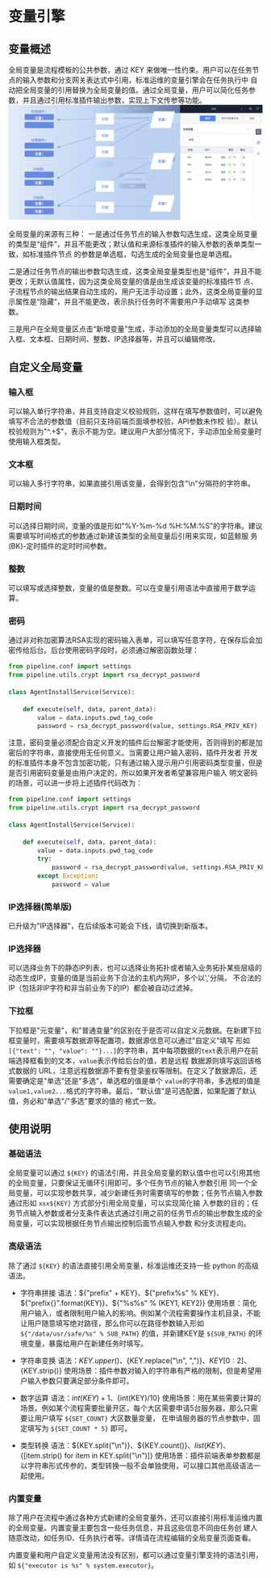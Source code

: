 # 变量引擎

## 变量概述

全局变量是流程模板的公共参数，通过 KEY 来做唯一性约束。用户可以在任务节点的输入参数和分支网关表达式中引用，标准运维的变量引擎会在任务执行中
自动把全局变量的引用替换为全局变量的值。通过全局变量，用户可以简化任务参数，并且通过引用标准插件输出参数，实现上下文传参等功能。
![](img/variables_reference.png)

全局变量的来源有三种：
一是通过任务节点的输入参数勾选生成，这类全局变量的类型是“组件”，并且不能更改；默认值和来源标准插件的输入参数的表单类型一致，如标准插件节点
的参数是单选框，勾选生成的全局变量也是单选框。

二是通过任务节点的输出参数勾选生成，这类全局变量类型也是“组件”，并且不能更改；无默认值属性，因为这类全局变量的值是由生成该变量的标准插件节
点、子流程节点的输出结果自动生成的，用户无法手动设置；此外，这类全局变量的显示属性是“隐藏”，并且不能更改，表示执行任务时不需要用户手动填写
这类参数。

三是用户在全局变量区点击“新增变量”生成，手动添加的全局变量类型可以选择输入框、文本框、日期时间、整数、IP选择器等，并且可以编辑修改。

## 自定义全局变量

### 输入框
可以输入单行字符串，并且支持自定义校验规则，这样在填写参数值时，可以避免填写不合法的参数值（目前只支持前端页面填参校验，API参数未作校
验）。默认校验规则为"^.+$"，表示不能为空。建议用户大部分情况下，手动添加全局变量时使用输入框类型。

### 文本框
可以输入多行字符串，如果直接引用该变量，会得到包含"\n"分隔符的字符串。

### 日期时间
可以选择日期时间，变量的值是形如"%Y-%m-%d %H:%M:%S"的字符串。建议需要填写时间格式的参数通过新建该类型的全局变量后引用来实现，如蓝鲸服
务(BK)-定时插件的定时时间参数。

### 整数
可以填写或选择整数，变量的值是整数。可以在变量引用语法中直接用于数学运算。

### 密码
通过非对称加密算法RSA实现的密码输入表单，可以填写任意字符，在保存后会加密传给后台。后台使用密码字段时，必须通过解密函数处理：
```python
from pipeline.conf import settings
from pipeline.utils.crypt import rsa_decrypt_password

class AgentInstallService(Service):

    def execute(self, data, parent_data):
        value = data.inputs.pwd_tag_code
        password = rsa_decrypt_password(value, settings.RSA_PRIV_KEY)
```

注意，密码变量必须配合自定义开发的插件后台解密才能使用，否则得到的都是加密后的字符串，直接使用无任何意义。当需要让用户输入密码，插件开发者
开发的标准插件本身不包含加密功能，只有通过输入提示用户引用密码类型变量，但是是否引用密码变量是由用户决定的，所以如果开发者希望兼容用户输入
明文密码的场景，可以进一步将上述插件代码改为：
```python
from pipeline.conf import settings
from pipeline.utils.crypt import rsa_decrypt_password

class AgentInstallService(Service):

    def execute(self, data, parent_data):
        value = data.inputs.pwd_tag_code
        try:
            password = rsa_decrypt_password(value, settings.RSA_PRIV_KEY)
        except Exception:
            password = value
```

### IP选择器(简单版)
已升级为"IP选择器"，在后续版本可能会下线，请切换到新版本。

### IP选择器
可以选择业务下的静态IP列表，也可以选择业务拓扑或者输入业务拓扑某些层级的动态生成IP，变量的值是当前业务下合法的主机内网IP，多个以','分隔，
不合法的IP（包括非IP字符和非当前业务下的IP）都会被自动过滤掉。

### 下拉框
下拉框是"元变量"，和"普通变量"的区别在于是否可以自定义元数据。在新建下拉框变量时，需要填写数据源等配置项，数据源信息可以通过"自定义"填写
形如`[{"text": "", "value": ""}...]`的字符串，其中每项数据的`text`表示用户在前端选择框看到的文本，`value`表示传给后台的值，若是远程
数据源则填写返回该格式数据的 URL，注意远程数据源不要有登录鉴权等限制。在定义了数据源后，还需要确定是"单选"还是"多选"，单选框的值是单个
`value`的字符串，多选框的值是`value1,value2...`格式的字符串。最后，"默认值"是可选配置，如果配置了默认值，务必和"单选"/"多选"要求的值的
格式一致。

## 使用说明

### 基础语法
全局变量可以通过 `${KEY}` 的语法引用，并且全局变量的默认值中也可以引用其他的全局变量，只要保证无循环引用即可。多个任务节点的输入参数引用
同一个全局变量，可以实现参数共享，减少新建任务时需要填写的参数；任务节点输入参数通过形如 `xxx${KEY}` 方式部分引用全局变量，可以实现简化输
入参数的目的；任务节点输入参数或者分支条件表达式通过引用之前的任务节点的输出参数生成的全局变量，可以实现根据任务节点输出控制后面节点输入参数
和分支流程走向。

### 高级语法
除了通过 `${KEY}` 的语法直接引用全局变量，标准运维还支持一些 python 的高级语法。

- 字符串拼接
语法：${"prefix" + KEY}、${"prefix%s" % KEY}、${"prefix{}".format(KEY)}、${"%s%s" % (KEY1, KEY2)}
使用场景：简化用户输入，或者限制用户输入的影响。例如某个流程需要操作主机目录，不能让用户随意填写绝对路径，那么你可以在路径参数输入形如
`${"/data/usr/safe/%s" % SUB_PATH}` 的值，并新建KEY是 `${SUB_PATH}` 的环境变量，暴露给用户在新建任务时填写。

- 字符串变换
语法：${KEY.upper()}、${KEY.replace("\n", ",")}、${KEY[0:2]}、${KEY.strip()}
使用场景：插件参数对输入的字符串有严格的限制，但是希望用户输入参数只要满足部分条件即可。

- 数字运算
语法：${int(KEY) + 1}、${int(KEY)/10}
使用场景：用在某些需要计算的场景。例如某个流程需要批量开区，每个大区需要申请5台服务器，那么只需要让用户填写 `${SET_COUNT}` 大区数量变量，
在申请服务器的节点参数中，固定填写为 `${SET_COUNT * 5}` 即可。

- 类型转换
语法：${KEY.split("\n")}、${KEY.count()}、${list(KEY)}、${[item.strip() for item in KEY.split("\n")]}
使用场景：插件前端表单参数都是以字符串形式传参的，类型转换一般不会单独使用，可以接口其他高级语法一起使用。


### 内置变量
除了用户在流程中通过各种方式新建的全局变量外，还可以直接引用标准运维内置的全局变量。内置变量主要包含一些任务信息，并且这些信息不同由任务创
建人随意改动，如任务ID、任务执行者等。详情请在流程编辑的全局变量页面查看。

内置变量和用户自定义变量用法没有区别，都可以通过变量引擎支持的语法引用，如 `${"executor is %s" % system.executor}`。

